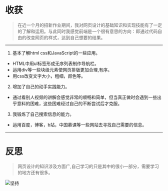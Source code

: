 # **收获**
>在近一个月的招新作业期间，我对网页设计的基础知识和实现技能有了一定的了解和运用。与此同时我感觉前端是一个很有意思的方向：即通过代码自由的改变网页的样式，达到自己想要的结果。

-----
1. 基本了解html css和JavaScript的一些应用。
* HTML中用ul标签形成无序列表制作导航栏。
* 运用div等一些块级元素使网页排版更加合理,有序。
* 用css改变文字大小，粗细，颜色等。
2. 增加了自己的动手实践能力。
* 通过看别人视频的讲解会感觉非常的顺畅和简单，但当真正做时会遇到一些出乎意料的困难，这些困难经过自己的不断尝试后才克服。
3. 我锻炼了自己搜索信息的能力。
* 运用百度，博客，b站，中国慕课等一些网站去寻找自己需要的信息。
-----
# 反思

>网页设计的知识涉及方面广,自己学习的只是其中的很小一部分，需要学习的地方还有很多。

![坚持](https://pic.izihun.com/pic/art_font/2019/01/16/10/1548909688_6542.jpg?imageMogr2/auto-orient/thumbnail/820x/format/jpeg)